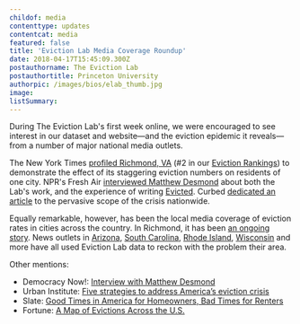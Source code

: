 ```yaml
---
childof: media
contenttype: updates
contentcat: media
featured: false
title: 'Eviction Lab Media Coverage Roundup'
date: 2018-04-17T15:45:09.300Z
postauthorname: The Eviction Lab
postauthortitle: Princeton University
authorpic: /images/bios/elab_thumb.jpg
image: 
listSummary: 
---
```

During The Eviction Lab's first week online, we were encouraged to see interest in our dataset and website—and the eviction epidemic it reveals—from a number of major national media outlets. 

<span class="ak-bold">The New York Times</span> <a href="https://www.nytimes.com/interactive/2018/04/07/upshot/millions-of-eviction-records-a-sweeping-new-look-at-housing-in-america.html" target="_blank">profiled Richmond, VA</a> (#2 in our <a href="https://evictionlab.org/rankings/#/evictions?r=United%20States&a=0&d=evictionRate&l=1" target="_blank">Eviction Rankings</a>) to demonstrate the effect of its staggering eviction numbers on residents of one city. NPR's <span class="ak-bold">Fresh Air</span> <a href="https://www.npr.org/2018/04/12/601783346/first-ever-evictions-database-shows-were-in-the-middle-of-a-housing-crisis" target="_blank">interviewed Matthew Desmond</a> about both the Lab's work, and the experience of writing <a class="ital" href="http://evictedbook.com" target="_blank">Evicted</a>. <span class="ak-bold">Curbed</span> <a href="https://www.curbed.com/2018/4/9/17216054/eviction-records-data-matthew-desmond-princeton" target="_blank">dedicated an article</a> to the pervasive scope of the crisis nationwide.

Equally remarkable, however, has been the local media coverage of eviction rates in cities across the country. In Richmond, it has been <a href="http://www.wric.com/news/local-news/richmond/richmond-landlord-reacts-to-citys-eviction-rate/1109945428" target="_blank">an ongoing story</a>. News outlets in <a href="https://www.azcentral.com/story/news/local/arizona-best-reads/2018/04/13/eviction-rate-spikes-again-across-phoenix-affordable-housing-crisis-worsens/508696002/" target="_blank">Arizona</a>, <a href="https://www.postandcourier.com/news/eviction-rates-in-north-charleston-columbia-some-of-the-highest/article_bebe69e2-3cd3-11e8-b412-331e6a815e34.html" target="_blank">South Carolina</a>, <a href="http://www.providencejournal.com/news/20180415/eviction-rate-in-ri-leads-region" target="_blank">Rhode Island</a>, <a href="https://www.wpr.org/southeastern-wisconsin-counties-have-highest-eviction-rates-state" target="_blank">Wisconsin</a> and more have all used Eviction Lab data to reckon with the problem their area.

<span class="ak-bold">Other mentions:</span>

<ul>
<li><span class="ak-bold">Democracy Now!</span>: <a href="https://www.democracynow.org/2018/4/13/nearly_4_people_are_evicted_every" target="_blank">Interview with Matthew Desmond</a></li> 
<li><span class="ak-bold">Urban Institute:</span> <a href="https://www.urban.org/urban-wire/five-strategies-address-americas-eviction-crisis" target="_blank">Five strategies to address America’s eviction crisis</a></li>
<li><span class="ak-bold">Slate:</span> <a href="https://slate.com/business/2018/04/good-times-in-america-for-homeowners-bad-times-for-renters.html" target="_blank">Good Times in America for Homeowners, Bad Times for Renters</a></li>
<li><span class="ak-bold">Fortune:</span> <a href="http://fortune.com/2018/04/13/counting-down-to-the-scandal-finale/" target="_blank">A Map of Evictions Across the U.S.</a></li>
</ul>


